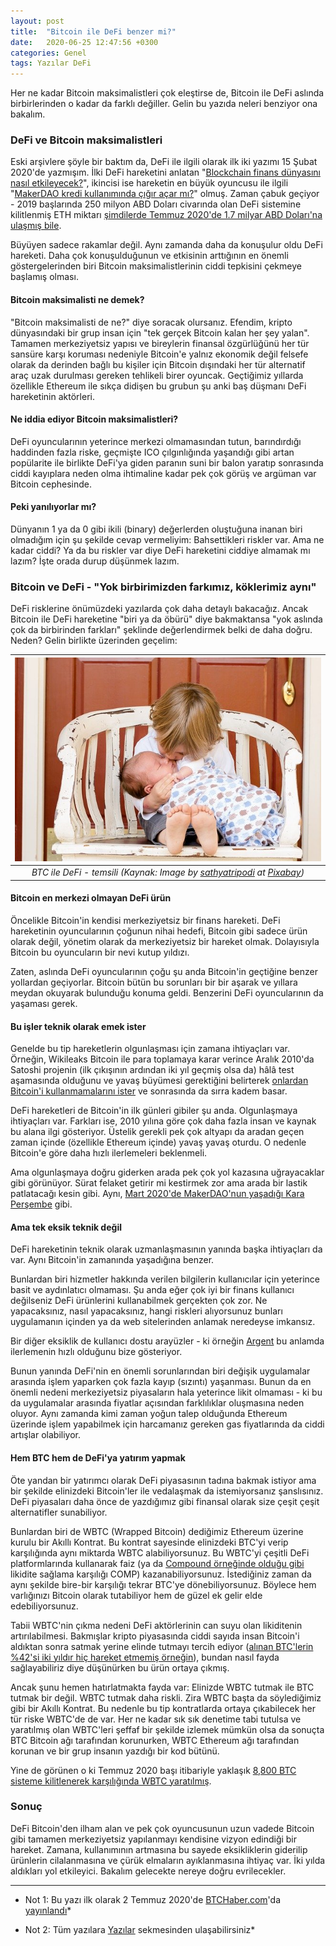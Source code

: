 ```yaml
---
layout: post
title:  "Bitcoin ile DeFi benzer mi?"
date:   2020-06-25 12:47:56 +0300
categories: Genel
tags: Yazılar DeFi
---
```



Her ne kadar Bitcoin maksimalistleri çok eleştirse de, Bitcoin ile DeFi aslında birbirlerinden o kadar da farklı değiller. Gelin bu yazıda neleri benziyor ona bakalım. 

### DeFi ve Bitcoin maksimalistleri
Eski arşivlere şöyle bir baktım da, DeFi ile ilgili olarak ilk iki yazımı 15 Şubat 2020'de yazmışım. İlki DeFi hareketini anlatan "[Blockchain finans dünyasını nasıl etkileyecek?](/genel/2019/02/14/Blockchain-finans-dunyasini-nasil-etkileyecek.html)", ikincisi ise hareketin en büyük oyuncusu ile ilgili "[MakerDAO kredi kullanımında çığır açar mı?](/genel/2019/02/15/MakerDAO-kredi-kullaniminda-cigir-acar-mi.html)" olmuş. Zaman çabuk geçiyor -  2019 başlarında 250 milyon ABD Doları civarında olan DeFi sistemine kilitlenmiş ETH miktarı [şimdilerde Temmuz 2020'de 1.7 milyar ABD Doları'na ulaşmış bile](https://defipulse.com/).  

Büyüyen sadece rakamlar değil. Aynı zamanda daha da konuşulur oldu DeFi hareketi. Daha çok konuşulduğunun ve etkisinin arttığının en önemli göstergelerinden biri Bitcoin maksimalistlerinin ciddi tepkisini çekmeye başlamış olması. 

#### Bitcoin maksimalisti ne demek?
"Bitcoin maksimalisti de ne?" diye soracak olursanız. Efendim, kripto dünyasındaki bir grup insan için "tek gerçek Bitcoin kalan her şey yalan". Tamamen merkeziyetsiz yapısı ve bireylerin finansal özgürlüğünü her tür sansüre karşı koruması nedeniyle Bitcoin'e yalnız ekonomik değil felsefe olarak da derinden bağlı bu kişiler için Bitcoin dışındaki her tür alternatif araç uzak durulması gereken tehlikeli birer oyuncak. Geçtiğimiz yıllarda özellikle Ethereum ile sıkça didişen bu grubun şu anki baş düşmanı DeFi hareketinin aktörleri. 

#### Ne iddia ediyor Bitcoin maksimalistleri? 
DeFi oyuncularının yeterince merkezi olmamasından tutun, barındırdığı haddinden fazla riske, geçmişte ICO çılgınlığında yaşandığı gibi artan popülarite ile birlikte DeFi'ya giden paranın suni bir balon yaratıp sonrasında ciddi kayıplara neden olma ihtimaline kadar pek çok görüş ve argüman var Bitcoin cephesinde. 

#### Peki yanılıyorlar mı? 
Dünyanın 1 ya da 0 gibi ikili (binary) değerlerden oluştuğuna inanan biri olmadığım için şu şekilde cevap vermeliyim: Bahsettikleri riskler var. Ama ne kadar ciddi? Ya da bu riskler var diye DeFi hareketini ciddiye almamak mı lazım? İşte orada durup düşünmek lazım. 

### Bitcoin ve DeFi - "Yok birbirimizden farkımız, köklerimiz aynı"
DeFi risklerine önümüzdeki yazılarda çok daha detaylı bakacağız. Ancak Bitcoin ile DeFi hareketine "biri ya da öbürü" diye bakmaktansa "yok aslında çok da birbirinden farkları" şeklinde değerlendirmek belki de daha doğru. Neden? Gelin birlikte üzerinden geçelim: 

| ![BTC ile DeFi](/assets/syblings-640.jpg)| 
|:--:| 
|*BTC ile DeFi - temsili (Kaynak: Image by [sathyatripodi](https://pixabay.com/users/sathyatripodi-460273) at [Pixabay](https://pixabay.com/?amp;utm_content=457234))*|


#### Bitcoin en merkezi olmayan DeFi ürün
Öncelikle Bitcoin'in kendisi merkeziyetsiz bir finans hareketi. DeFi hareketinin oyuncularının çoğunun nihai hedefi, Bitcoin gibi sadece ürün olarak değil, yönetim olarak da merkeziyetsiz bir hareket olmak. Dolayısıyla Bitcoin bu oyuncuların bir nevi kutup yıldızı. 

Zaten, aslında DeFi oyuncularının çoğu şu anda Bitcoin'in geçtiğine benzer yollardan geçiyorlar. Bitcoin bütün bu sorunları bir bir aşarak ve yıllara meydan okuyarak bulunduğu konuma geldi. Benzerini DeFi oyuncularının da yaşaması gerek. 

#### Bu işler teknik olarak emek ister
Genelde bu tip hareketlerin olgunlaşması için zamana ihtiyaçları var. Örneğin, Wikileaks Bitcoin ile para toplamaya karar verince Aralık 2010'da Satoshi projenin (ilk çıkışının ardından iki yıl geçmiş olsa da) hâlâ test aşamasında olduğunu ve yavaş büyümesi gerektiğini belirterek [onlardan Bitcoin'i kullanmamalarını ister](https://news.bitcoin.com/bitcoin-history-part-19-wikileaks-and-the-hornets-nest/) ve sonrasında da sırra kadem basar. 

DeFi hareketleri de Bitcoin'in ilk günleri gibiler şu anda. Olgunlaşmaya ihtiyaçları var. Farkları ise, 2010 yılına göre çok daha fazla insan ve kaynak bu alana ilgi gösteriyor. Üstelik gerekli pek çok altyapı da aradan geçen zaman içinde (özellikle Ethereum içinde) yavaş yavaş oturdu. O nedenle Bitcoin'e göre daha hızlı ilerlemeleri beklenmeli. 

Ama olgunlaşmaya doğru giderken arada pek çok yol kazasına uğrayacaklar gibi görünüyor. Sürat felaket getirir mi kestirmek zor ama arada bir lastik patlatacağı kesin gibi. Aynı, [Mart 2020'de MakerDAO'nun yaşadığı Kara Perşembe](https://medium.com/@whiterabbit_hq/black-thursday-for-makerdao-8-32-million-was-liquidated-for-0-dai-36b83cac56b6) gibi. 

#### Ama tek eksik teknik değil
DeFi hareketinin teknik olarak uzmanlaşmasının yanında başka ihtiyaçları da var. Aynı Bitcoin'in zamanında yaşadığına benzer. 

Bunlardan biri hizmetler hakkında verilen bilgilerin kullanıcılar için yeterince basit ve aydınlatıcı olmaması. Şu anda eğer çok iyi bir finans kullanıcı değilseniz DeFi ürünlerini kullanabilmek gerçekten çok zor. Ne yapacaksınız, nasıl yapacaksınız, hangi riskleri alıyorsunuz bunları uygulamanın içinden ya da web sitelerinden anlamak neredeyse imkansız. 

Bir diğer eksiklik de kullanıcı dostu arayüzler - ki örneğin [Argent](https://www.argent.xyz/) bu anlamda ilerlemenin hızlı olduğunu bize gösteriyor. 

Bunun yanında DeFi'nin en önemli sorunlarından biri değişik uygulamalar arasında işlem yaparken çok fazla kayıp (sızıntı) yaşanması. Bunun da en önemli nedeni merkeziyetsiz piyasaların hala yeterince likit olmaması -  ki bu da uygulamalar arasında fiyatlar açısından farklılıklar oluşmasına neden oluyor.  Aynı zamanda kimi zaman yoğun talep olduğunda Ethereum üzerinde işlem yapabilmek için harcamanız gereken gas fiyatlarında da ciddi artışlar olabiliyor. 

#### Hem BTC hem de DeFi'ya yatırım yapmak
Öte yandan bir yatırımcı olarak DeFi piyasasının tadına bakmak istiyor ama bir şekilde elinizdeki Bitcoin'ler ile vedalaşmak da istemiyorsanız şanslısınız. DeFi piyasaları daha önce de yazdığımız gibi finansal olarak size çeşit çeşit alternatifler sunabiliyor. 

Bunlardan biri de WBTC (Wrapped Bitcoin) dediğimiz Ethereum üzerine kurulu bir Akıllı Kontrat. Bu kontrat sayesinde elinizdeki BTC'yi verip karşılığında aynı miktarda WBTC alabiliyorsunuz. Bu WBTC'yi çeşitli DeFi platformlarında kullanarak faiz (ya da [Compound örneğinde olduğu gibi](https://www.btchaber.com/compoundin-yonetim-tokeni-comp-nasil-calisiyor/) likidite sağlama karşılığı COMP) kazanabiliyorsunuz.  İstediğiniz zaman da aynı şekilde bire-bir karşılığı tekrar BTC'ye dönebiliyorsunuz. Böylece hem varlığınızı Bitcoin olarak tutabiliyor hem de güzel ek gelir elde edebiliyorsunuz. 

Tabii WBTC'nin çıkma nedeni DeFi aktörlerinin can suyu olan likiditenin artırılabilmesi. Bakmışlar kripto piyasasında ciddi sayıda insan Bitcoin'i aldıktan sonra satmak yerine elinde tutmayı tercih ediyor ([alınan BTC'lerin %42'si iki yıldır hiç hareket etmemiş örneğin](https://news.bitcoin.com/chart-bitcoin-2-years/)), bundan nasıl fayda sağlayabiliriz diye düşünürken bu ürün ortaya çıkmış.

Ancak şunu hemen hatırlatmakta fayda var: Elinizde WBTC tutmak ile BTC tutmak bir değil. WBTC tutmak daha riskli. Zira WBTC başta da söylediğimiz gibi bir Akıllı Kontrat. Bu nedenle bu tip kontratlarda ortaya çıkabilecek her tür riske WBTC'de de var. Her ne kadar sık sık denetime tabi tutulsa ve yaratılmış olan WBTC'leri şeffaf bir şekilde izlemek mümkün olsa da sonuçta BTC Bitcoin ağı tarafından korunurken, WBTC Ethereum ağı tarafından korunan ve bir grup insanın yazdığı bir kod bütünü. 

Yine de görünen o ki Temmuz 2020 başı itibariyle yaklaşık [8,800 BTC sisteme kilitlenerek karşılığında WBTC yaratılmış](https://wbtc.network/dashboard/order-book).

### Sonuç
DeFi Bitcoin'den ilham alan ve pek çok oyuncusunun uzun vadede Bitcoin gibi tamamen merkeziyetsiz yapılanmayı kendisine vizyon edindiği bir hareket. Zamana, kullanımının artmasına bu sayede eksikliklerin giderilip ürünlerin cilalanmasına ve çürük elmaların ayıklanmasına ihtiyaç var. İki yılda aldıkları yol etkileyici. Bakalım gelecekte nereye doğru evrilecekler. 

---

* Not 1: Bu yazı ilk olarak 2 Temmuz 2020'de [BTCHaber.com](https://www.btchaber.com/)'da [yayınlandı](https://www.btchaber.com/bitcoin-ile-defi-benzer-mi/)*

* Not 2: Tüm yazılara [Yazılar](/articles/) sekmesinden ulaşabilirsiniz*
